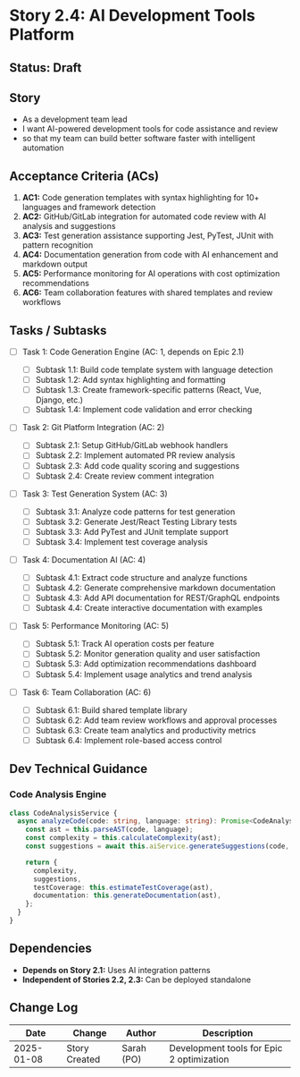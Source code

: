 # Story 2.4: AI Development Tools Platform

## Status: Draft

## Story

- As a development team lead
- I want AI-powered development tools for code assistance and review
- so that my team can build better software faster with intelligent automation

## Acceptance Criteria (ACs)

1. **AC1:** Code generation templates with syntax highlighting for 10+ languages
   and framework detection
2. **AC2:** GitHub/GitLab integration for automated code review with AI analysis
   and suggestions
3. **AC3:** Test generation assistance supporting Jest, PyTest, JUnit with
   pattern recognition
4. **AC4:** Documentation generation from code with AI enhancement and markdown
   output
5. **AC5:** Performance monitoring for AI operations with cost optimization
   recommendations
6. **AC6:** Team collaboration features with shared templates and review
   workflows

## Tasks / Subtasks

- [ ] Task 1: Code Generation Engine (AC: 1, depends on Epic 2.1)

  - [ ] Subtask 1.1: Build code template system with language detection
  - [ ] Subtask 1.2: Add syntax highlighting and formatting
  - [ ] Subtask 1.3: Create framework-specific patterns (React, Vue, Django,
        etc.)
  - [ ] Subtask 1.4: Implement code validation and error checking

- [ ] Task 2: Git Platform Integration (AC: 2)

  - [ ] Subtask 2.1: Setup GitHub/GitLab webhook handlers
  - [ ] Subtask 2.2: Implement automated PR review analysis
  - [ ] Subtask 2.3: Add code quality scoring and suggestions
  - [ ] Subtask 2.4: Create review comment integration

- [ ] Task 3: Test Generation System (AC: 3)

  - [ ] Subtask 3.1: Analyze code patterns for test generation
  - [ ] Subtask 3.2: Generate Jest/React Testing Library tests
  - [ ] Subtask 3.3: Add PyTest and JUnit template support
  - [ ] Subtask 3.4: Implement test coverage analysis

- [ ] Task 4: Documentation AI (AC: 4)

  - [ ] Subtask 4.1: Extract code structure and analyze functions
  - [ ] Subtask 4.2: Generate comprehensive markdown documentation
  - [ ] Subtask 4.3: Add API documentation for REST/GraphQL endpoints
  - [ ] Subtask 4.4: Create interactive documentation with examples

- [ ] Task 5: Performance Monitoring (AC: 5)

  - [ ] Subtask 5.1: Track AI operation costs per feature
  - [ ] Subtask 5.2: Monitor generation quality and user satisfaction
  - [ ] Subtask 5.3: Add optimization recommendations dashboard
  - [ ] Subtask 5.4: Implement usage analytics and trend analysis

- [ ] Task 6: Team Collaboration (AC: 6)
  - [ ] Subtask 6.1: Build shared template library
  - [ ] Subtask 6.2: Add team review workflows and approval processes
  - [ ] Subtask 6.3: Create team analytics and productivity metrics
  - [ ] Subtask 6.4: Implement role-based access control

## Dev Technical Guidance

### Code Analysis Engine

```typescript
class CodeAnalysisService {
  async analyzeCode(code: string, language: string): Promise<CodeAnalysis> {
    const ast = this.parseAST(code, language);
    const complexity = this.calculateComplexity(ast);
    const suggestions = await this.aiService.generateSuggestions(code, ast);

    return {
      complexity,
      suggestions,
      testCoverage: this.estimateTestCoverage(ast),
      documentation: this.generateDocumentation(ast),
    };
  }
}
```

## Dependencies

- **Depends on Story 2.1:** Uses AI integration patterns
- **Independent of Stories 2.2, 2.3:** Can be deployed standalone

## Change Log

| Date       | Change        | Author     | Description                               |
| ---------- | ------------- | ---------- | ----------------------------------------- |
| 2025-01-08 | Story Created | Sarah (PO) | Development tools for Epic 2 optimization |

